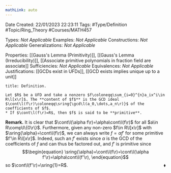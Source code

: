 ```yaml
---
mathLink: auto
---
```


<div class="topSpace"></div>

Date Created: 22/01/2023 22:23:11
Tags: #Type/Definition #Topic/Ring_Theory #Courses/MATH457

Types: _Not Applicable_
Examples: _Not Applicable_
Constructions: _Not Applicable_
Generalizations: _Not Applicable_

Properties: [[Gauss's Lemma (Primitivity)]], [[Gauss's Lemma (Irreducibility)]], [[Associate primitive polynomials in fraction field are associate]]
Sufficiencies: _Not Applicable_
Equivalences: _Not Applicable_
Justifications: [[GCDs exist in UFDs]], [[GCD exists implies unique up to a unit]]

``` ad-Definition
title: Definition.

Let $R$ be a UFD and take a nonzero $f\coloneqq\sum_{i=0}^{n}a_ix^i\in R\l[x\r]$. The **content of $f$** is the GCD ideal $\cont\l(f\r)\coloneqq\sring{\gcd\l(a_0,\dots,a_n\r)}$ of the coefficients of $f$.
* If $\cont\l(f\r)=R$, then $f$ is said to be **primitive**.

```

<b>Remark.</b> It is clear that $\cont\l(\alpha f\r)=\alpha\cont\l(f\r)$ for all $a\in R\comp\l\{0\r\}$. Furthermore, given any non-zero $f\in R\l[x\r]$ with $\sring{\alpha}=\cont\l(f\r)$, we can always write $f=\alpha f'$ for some primitive $f'\in R\l[x\r]$. Indeed, such an $f'$ exists since $\alpha$ is the GCD of the coefficients of $f$ and can thus be factored out, and $f'$ is primitive since
$$\begin{equation}
    \sring{\alpha}=\cont\l(f\r)=\cont\l(\alpha f'\r)=\alpha\cont\l(f'\r),
\end{equation}$$
so $\cont\l(f'\r)=\sring{1}=R$.<span style="float:right;">$\blacklozenge$</span>
